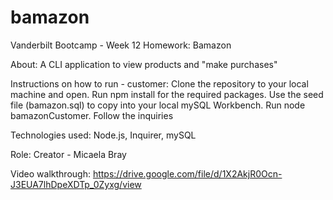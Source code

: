 # bamazon
Vanderbilt Bootcamp - Week 12 Homework: Bamazon

About: A CLI application to view products and "make purchases"

Instructions on how to run - customer: 
Clone the repository to your local machine and open. Run npm install for the required packages. Use the seed file (bamazon.sql) to copy into your local mySQL Workbench. Run node bamazonCustomer. Follow the inquiries

Technologies used: Node.js, Inquirer, mySQL

Role: Creator - Micaela Bray

Video walkthrough:
https://drive.google.com/file/d/1X2AkjR0Ocn-J3EUA7lhDpeXDTp_0Zyxg/view